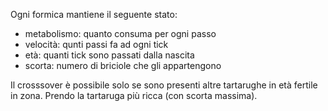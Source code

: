 Ogni formica mantiene il seguente stato:
- metabolismo: quanto consuma per ogni passo
- velocità: qunti passi fa ad ogni tick
- età: quanti tick sono passati dalla nascita
- scorta: numero di briciole che gli appartengono

Il crosssover è possibile solo se sono presenti altre tartarughe in età fertile in zona. Prendo la tartaruga più ricca (con scorta massima).

